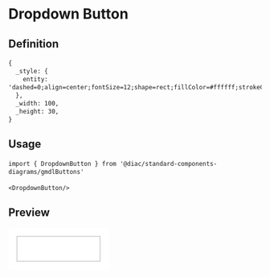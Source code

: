# Dropdown Button

## Definition

```
{
  _style: { 
    entity: 'dashed=0;align=center;fontSize=12;shape=rect;fillColor=#ffffff;strokeColor=#cccccc;whiteSpace=wrap;html=1;',
  },
  _width: 100,
  _height: 30,
}
```

## Usage

```
import { DropdownButton } from '@diac/standard-components-diagrams/gmdlButtons'

<DropdownButton/>
```

## Preview

<img src="./dropdown-button.png" width="200"/>
